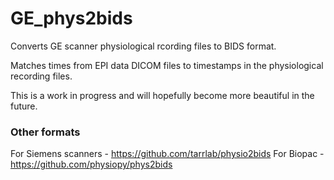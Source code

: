 # GE_phys2bids

Converts GE scanner physiological rcording files to BIDS format.

Matches times from EPI data DICOM files to timestamps in the physiological
recording files.  

This is a work in progress and will hopefully become more beautiful in the future.

### Other formats
For Siemens scanners - https://github.com/tarrlab/physio2bids
For Biopac - https://github.com/physiopy/phys2bids
